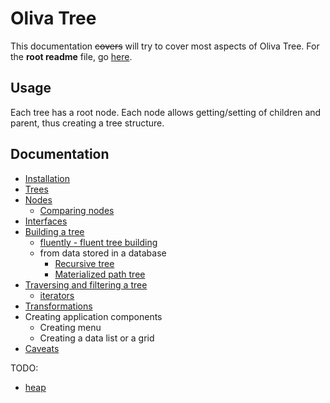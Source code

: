 # Oliva Tree

This documentation ~~covers~~ will try to cover most aspects of Oliva Tree.
For the **root readme** file, go [here](../README.md).

## Usage
Each tree has a root node. Each node allows getting/setting of children and parent, thus creating a tree structure.



## Documentation

* [Installation](installation.md)
* [Trees](trees.md)
* [Nodes](nodes.md)
	* [Comparing nodes](comparing.md)
* [Interfaces](interfaces.md)
* [Building a tree](building.md)
	* [fluently - fluent tree building](fluent.md)
	* from data stored in a database
		* [Recursive tree](recursive.md)
		* [Materialized path tree](materialized.md)
* [Traversing and filtering a tree](traversing.md)
	* [iterators](iterators.md)
* [Transformations](transformations.md)
* Creating application components
	* Creating menu
	* Creating a data list or a grid
* [Caveats](caveats.md)


TODO:
* [heap](heap.md)
